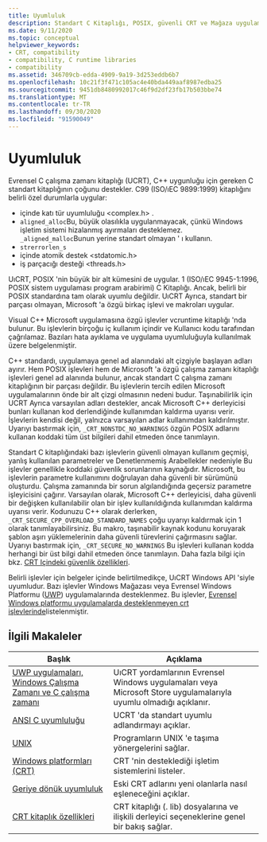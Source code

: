 ```yaml
---
title: Uyumluluk
description: Standart C Kitaplığı, POSIX, güvenli CRT ve Mağaza uygulamaları ile Microsoft Universal C çalışma zamanı kitaplığı 'nın (UCRT) uyumluluğunu açıklar.
ms.date: 9/11/2020
ms.topic: conceptual
helpviewer_keywords:
- CRT, compatibility
- compatibility, C runtime libraries
- compatibility
ms.assetid: 346709cb-edda-4909-9a19-3d253eddb6b7
ms.openlocfilehash: 10c21f3f471c105ac4e40bda449aaf8987edba25
ms.sourcegitcommit: 9451db8480992017c46f9d2df23fb17b503bbe74
ms.translationtype: MT
ms.contentlocale: tr-TR
ms.lasthandoff: 09/30/2020
ms.locfileid: "91590049"
---
```

# <a name="compatibility"></a>Uyumluluk

Evrensel C çalışma zamanı kitaplığı (UCRT), C++ uygunluğu için gereken C standart kitaplığının çoğunu destekler. C99 (ISO/ıEC 9899:1999) kitaplığını belirli özel durumlarla uygular:

- içinde katı tür uyumluluğu \<complex.h> .
- `aligned_alloc`Bu, büyük olasılıkla uygulanmayacak, çünkü Windows işletim sistemi hizalanmış ayırmaları desteklemez. `_aligned_malloc`Bunun yerine standart olmayan ' ı kullanın.
- `strerrorlen_s`
- içinde atomik destek \<stdatomic.h>
- iş parçacığı desteği \<threads.h>

UıCRT, POSIX 'nin büyük bir alt kümesini de uygular. 1 (ISO/ıEC 9945-1:1996, POSIX sistem uygulaması program arabirimi) C Kitaplığı. Ancak, belirli bir POSIX standardına tam olarak uyumlu değildir. UıCRT Ayrıca, standart bir parçası olmayan, Microsoft 'a özgü birkaç işlevi ve makroları uygular.

Visual C++ Microsoft uygulamasına özgü işlevler vcruntime kitaplığı 'nda bulunur.  Bu işlevlerin birçoğu iç kullanım içindir ve Kullanıcı kodu tarafından çağrılamaz. Bazıları hata ayıklama ve uygulama uyumluluğuyla kullanılmak üzere belgelenmiştir.

C++ standardı, uygulamaya genel ad alanındaki alt çizgiyle başlayan adları ayırır. Hem POSIX işlevleri hem de Microsoft 'a özgü çalışma zamanı kitaplığı işlevleri genel ad alanında bulunur, ancak standart C çalışma zamanı kitaplığının bir parçası değildir. Bu işlevlerin tercih edilen Microsoft uygulamalarının önde bir alt çizgi olmasının nedeni budur. Taşınabilirlik için UCRT Ayrıca varsayılan adları destekler, ancak Microsoft C++ derleyicisi bunları kullanan kod derlendiğinde kullanımdan kaldırma uyarısı verir. İşlevlerin kendisi değil, yalnızca varsayılan adlar kullanımdan kaldırılmıştır. Uyarıyı bastırmak için, `_CRT_NONSTDC_NO_WARNINGS` özgün POSIX adlarını kullanan koddaki tüm üst bilgileri dahil etmeden önce tanımlayın.

Standart C kitaplığındaki bazı işlevlerin güvenli olmayan kullanım geçmişi, yanlış kullanılan parametreler ve Denetlenmemiş Arabellekler nedeniyle Bu işlevler genellikle koddaki güvenlik sorunlarının kaynağıdır. Microsoft, bu işlevlerin parametre kullanımını doğrulayan daha güvenli bir sürümünü oluşturdu. Çalışma zamanında bir sorun algılandığında geçersiz parametre işleyicisini çağırır.  Varsayılan olarak, Microsoft C++ derleyicisi, daha güvenli bir değişken kullanılabilir olan bir işlev kullanıldığında kullanımdan kaldırma uyarısı verir. Kodunuzu C++ olarak derlerken, `_CRT_SECURE_CPP_OVERLOAD_STANDARD_NAMES` çoğu uyarıyı kaldırmak için 1 olarak tanımlayabilirsiniz. Bu makro, taşınabilir kaynak kodunu koruyarak şablon aşırı yüklemelerinin daha güvenli türevlerini çağırmasını sağlar. Uyarıyı bastırmak için, `_CRT_SECURE_NO_WARNINGS` Bu işlevleri kullanan kodda herhangi bir üst bilgi dahil etmeden önce tanımlayın. Daha fazla bilgi için bkz. [CRT Içindeki güvenlik özellikleri](../c-runtime-library/security-features-in-the-crt.md).

Belirli işlevler için belgeler içinde belirtilmedikçe, UıCRT Windows API 'siyle uyumludur.  Bazı işlevler Windows Mağazası veya Evrensel Windows Platformu ([UWP](/uwp)) uygulamalarında desteklenmez. Bu işlevler, [Evrensel Windows platformu uygulamalarda desteklenmeyen crt işlevlerinde](../cppcx/crt-functions-not-supported-in-universal-windows-platform-apps.md)listelenmiştir.

## <a name="related-articles"></a>İlgili Makaleler

|Başlık|Açıklama|
|-----------|-----------------|
|[UWP uygulamaları, Windows Çalışma Zamanı ve C çalışma zamanı](../c-runtime-library/windows-store-apps-the-windows-runtime-and-the-c-run-time.md)|UıCRT yordamlarının Evrensel Windows uygulamaları veya Microsoft Store uygulamalarıyla uyumlu olmadığı açıklanır.|
|[ANSI C uyumluluğu](../c-runtime-library/ansi-c-compliance.md)|UCRT 'da standart uyumlu adlandırmayı açıklar.|
|[UNIX](../c-runtime-library/unix.md)|Programların UNIX 'e taşıma yönergelerini sağlar.|
|[Windows platformları (CRT)](../c-runtime-library/windows-platforms-crt.md)|CRT 'nin desteklediği işletim sistemlerini listeler.|
|[Geriye dönük uyumluluk](../c-runtime-library/backward-compatibility.md)|Eski CRT adlarını yeni olanlarla nasıl eşleneceğini açıklar.|
|[CRT kitaplık özellikleri](../c-runtime-library/crt-library-features.md)|CRT kitaplığı (. lib) dosyalarına ve ilişkili derleyici seçeneklerine genel bir bakış sağlar.|
